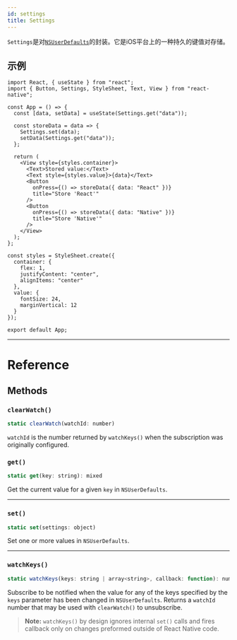 ```yaml
---
id: settings
title: Settings
---
```


`Settings`是对[`NSUserDefaults`](https://developer.apple.com/documentation/foundation/nsuserdefaults)的封装。它是iOS平台上的一种持久的键值对存储。

## 示例

```SnackPlayer name=Settings%20Example&supportedPlatforms=ios
import React, { useState } from "react";
import { Button, Settings, StyleSheet, Text, View } from "react-native";

const App = () => {
  const [data, setData] = useState(Settings.get("data"));

  const storeData = data => {
    Settings.set(data);
    setData(Settings.get("data"));
  };

  return (
    <View style={styles.container}>
      <Text>Stored value:</Text>
      <Text style={styles.value}>{data}</Text>
      <Button
        onPress={() => storeData({ data: "React" })}
        title="Store 'React'"
      />
      <Button
        onPress={() => storeData({ data: "Native" })}
        title="Store 'Native'"
      />
    </View>
  );
};

const styles = StyleSheet.create({
  container: {
    flex: 1,
    justifyContent: "center",
    alignItems: "center"
  },
  value: {
    fontSize: 24,
    marginVertical: 12
  }
});

export default App;
```

---

# Reference

## Methods

### `clearWatch()`

```jsx
static clearWatch(watchId: number)
```

`watchId` is the number returned by `watchKeys()` when the subscription was originally configured.

### `get()`

```jsx
static get(key: string): mixed
```

Get the current value for a given `key` in `NSUserDefaults`.

---

### `set()`

```jsx
static set(settings: object)
```

Set one or more values in `NSUserDefaults`.

---

### `watchKeys()`

```jsx
static watchKeys(keys: string | array<string>, callback: function): number
```

Subscribe to be notified when the value for any of the keys specified by the `keys` parameter has been changed in `NSUserDefaults`. Returns a `watchId` number that may be used with `clearWatch()` to unsubscribe.

> **Note:** `watchKeys()` by design ignores internal `set()` calls and fires callback only on changes preformed outside of React Native code.